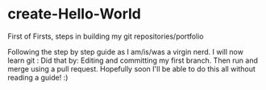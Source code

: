 # create-Hello-World
First of Firsts, steps in building my git repositories/portfolio

Following the step by step guide as I am/is/was a virgin nerd. I will now learn git :
Did that by: Editing and committing my first branch.
Then run and merge using a pull request. 
Hopefully soon I'll be able to do this all without reading a guide! :) 

